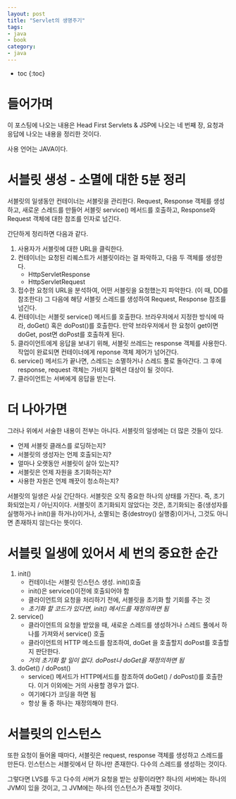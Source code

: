 ```yaml
---
layout: post
title: "Servlet의 생명주기"
tags:
- java
- book
category:
- java
---
```


* toc
{:toc}

# 들어가며
이 포스팅에 나오는 내용은 Head First Servlets & JSP에 나오는 네 번째 장, 요청과 응답에 나오는 내용을 정리한 것이다.

사용 언어는 JAVA이다.

# 서블릿 생성 - 소멸에 대한 5분 정리

서블릿의 일생동안 컨테이너는 서블릿을 관리한다. Request, Response 객체를 생성하고, 새로운 스레드를 만들어 서블릿 service() 메서드를 호출하고, Response와 Request 객체에 대한 참조를 인자로 넘긴다.

간단하게 정리하면 다음과 같다.

1. 사용자가 서블릿에 대한 URL을 클릭한다.
2. 컨테이너는 요청된 리퀘스트가 서블릿이라는 걸 파악하고, 다음 두 객체를 생성한다.
	- HttpServletResponse
	- HttpServletRequest
3. 접수한 요청의 URL을 분석하여, 어떤 서블릿을 요청했는지 파악한다. (이 때, DD를 참조한다) 그 다음에 해당 서블릿 스레드를 생성하여 Request, Response 참조를 넘긴다.
4. 컨테이너는 서블릿 service() 메서드를 호출한다. 브라우저에서 지정한 방식에 따라, doGet() 혹은 doPost()를 호출한다. 만약 브라우저에서 한 요청이 get이면 doGet, post면 doPost를 호출하게 된다.
5. 클라이언트에게 응답을 보내기 위해, 서블릿 쓰레드는 response 객체를 사용한다. 작업이 완료되면 컨테이너에게 reponse 객체 제어가 넘어간다.
6. service() 메서드가 끝나면, 스레드는 소멸하거나 스레드 풀로 돌아간다. 그 후에 response, request 객체는 가비지 컬렉션 대상이 될 것이다.
7. 클라이언트는 서버에게 응답을 받는다.


# 더 나아가면
그러나 위에서 서술한 내용이 전부는 아니다. 서블릿의 일생에는 더 많은 것들이 있다.

- 언제 서블릿 클래스를 로딩하는지?
- 서블릿의 생성자는 언제 호출되는지?
- 얼마나 오랫동안 서블릿이 살아 있는지?
- 서블릿은 언제 자원을 초기화하는지?
- 사용한 자원은 언제 깨끗이 청소하는지?

서블릿의 일생은 사실 간단하다. 서블릿은 오직 중요한 하나의 상태를 가진다. 즉, 초기화되었는지 / 아닌지이다. 서블릿이 초기화되지 않았다는 것은, 초기화되는 중(생성자를 실행하거나 init()을 하거나)이거나, 소멸되는 중(destroy() 실행중)이거나, 그것도 아니면 존재하지 않는다는 뜻이다.

# 서블릿 일생에 있어서 세 번의 중요한 순간

1. init()
	- 컨테이너는 서블릿 인스턴스 생성. init()호출
	- init()은 service()이전에 호출되어야 함
	- 클라이언트의 요청을 처리하기 전에, 서블릿을 초기화 할 기회를 주는 것
	- *초기화 할 코드가 있다면, init() 메서드를 재정의하면 됨*
2. service()
	- 클라이언트의 요청을 받았을 때, 새로운 스레드를 생성하거나 스레드 풀에서 하나를 가져와서 service() 호출
	- 클라이언트의 HTTP 메소드를 참조하여, doGet 을 호출할지 doPost를 호출할지 판단한다.
	- *거의 초기화 할 일이 없다. doPost나 doGet을 재정의하면 됨*
3. doGet() / doPost()
	- service() 메서드가 HTTP메서드를 참조하여 doGet() / doPost()를 호출한다. 이거 이외에는 거의 사용할 경우가 없다.
	- 여기에다가 코딩을 하면 됨
	- 항상 둘 중 하나는 재정의해야 한다.

# 서블릿의 인스턴스
또한 요청이 들어올 때마다, 서블릿은 request, response 객체를 생성하고 스레드를 만든다. 인스턴스는 서블릿에서 단 하나만 존재한다. 다수의 스레드를 생성하는 것이다.

그렇다면 LVS를 두고 다수의 서버가 요청을 받는 상황이라면? 하나의 서버에는 하나의 JVM이 있을 것이고, 그 JVM에는 하나의 인스턴스가 존재할 것이다.
